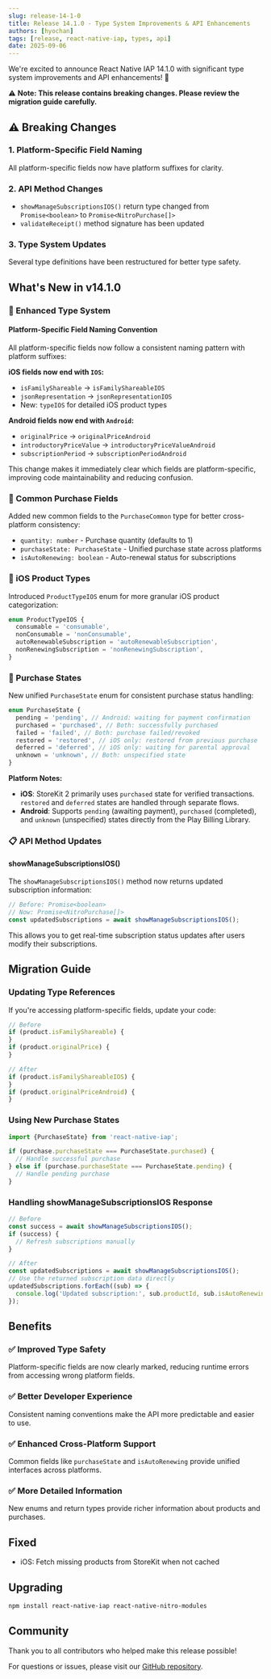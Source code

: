 ```yaml
---
slug: release-14-1-0
title: Release 14.1.0 - Type System Improvements & API Enhancements
authors: [hyochan]
tags: [release, react-native-iap, types, api]
date: 2025-09-06
---
```


We're excited to announce React Native IAP 14.1.0 with significant type system improvements and API enhancements! 🚀

⚠️ **Note: This release contains breaking changes. Please review the migration guide carefully.**

<!-- truncate -->

## ⚠️ Breaking Changes

### 1. Platform-Specific Field Naming

All platform-specific fields now have platform suffixes for clarity.

### 2. API Method Changes

- `showManageSubscriptionsIOS()` return type changed from `Promise<boolean>` to `Promise<NitroPurchase[]>`
- `validateReceipt()` method signature has been updated

### 3. Type System Updates

Several type definitions have been restructured for better type safety.

## What's New in v14.1.0

### 🎯 Enhanced Type System

#### Platform-Specific Field Naming Convention

All platform-specific fields now follow a consistent naming pattern with platform suffixes:

**iOS fields now end with `IOS`:**

- `isFamilyShareable` → `isFamilyShareableIOS`
- `jsonRepresentation` → `jsonRepresentationIOS`
- New: `typeIOS` for detailed iOS product types

**Android fields now end with `Android`:**

- `originalPrice` → `originalPriceAndroid`
- `introductoryPriceValue` → `introductoryPriceValueAndroid`
- `subscriptionPeriod` → `subscriptionPeriodAndroid`

This change makes it immediately clear which fields are platform-specific, improving code maintainability and reducing confusion.

### 🔄 Common Purchase Fields

Added new common fields to the `PurchaseCommon` type for better cross-platform consistency:

- `quantity: number` - Purchase quantity (defaults to 1)
- `purchaseState: PurchaseState` - Unified purchase state across platforms
- `isAutoRenewing: boolean` - Auto-renewal status for subscriptions

### 📱 iOS Product Types

Introduced `ProductTypeIOS` enum for more granular iOS product categorization:

```typescript
enum ProductTypeIOS {
  consumable = 'consumable',
  nonConsumable = 'nonConsumable',
  autoRenewableSubscription = 'autoRenewableSubscription',
  nonRenewingSubscription = 'nonRenewingSubscription',
}
```

### 🔄 Purchase States

New unified `PurchaseState` enum for consistent purchase status handling:

```typescript
enum PurchaseState {
  pending = 'pending', // Android: waiting for payment confirmation
  purchased = 'purchased', // Both: successfully purchased
  failed = 'failed', // Both: purchase failed/revoked
  restored = 'restored', // iOS only: restored from previous purchase
  deferred = 'deferred', // iOS only: waiting for parental approval
  unknown = 'unknown', // Both: unspecified state
}
```

**Platform Notes:**

- **iOS**: StoreKit 2 primarily uses `purchased` state for verified transactions. `restored` and `deferred` states are handled through separate flows.
- **Android**: Supports `pending` (awaiting payment), `purchased` (completed), and `unknown` (unspecified) states directly from the Play Billing Library.

### 📋 API Method Updates

#### showManageSubscriptionsIOS()

The `showManageSubscriptionsIOS()` method now returns updated subscription information:

```typescript
// Before: Promise<boolean>
// Now: Promise<NitroPurchase[]>
const updatedSubscriptions = await showManageSubscriptionsIOS();
```

This allows you to get real-time subscription status updates after users modify their subscriptions.

## Migration Guide

### Updating Type References

If you're accessing platform-specific fields, update your code:

```typescript
// Before
if (product.isFamilyShareable) {
}
if (product.originalPrice) {
}

// After
if (product.isFamilyShareableIOS) {
}
if (product.originalPriceAndroid) {
}
```

### Using New Purchase States

```typescript
import {PurchaseState} from 'react-native-iap';

if (purchase.purchaseState === PurchaseState.purchased) {
  // Handle successful purchase
} else if (purchase.purchaseState === PurchaseState.pending) {
  // Handle pending purchase
}
```

### Handling showManageSubscriptionsIOS Response

```typescript
// Before
const success = await showManageSubscriptionsIOS();
if (success) {
  // Refresh subscriptions manually
}

// After
const updatedSubscriptions = await showManageSubscriptionsIOS();
// Use the returned subscription data directly
updatedSubscriptions.forEach((sub) => {
  console.log('Updated subscription:', sub.productId, sub.isAutoRenewing);
});
```

## Benefits

### ✅ Improved Type Safety

Platform-specific fields are now clearly marked, reducing runtime errors from accessing wrong platform fields.

### ✅ Better Developer Experience

Consistent naming conventions make the API more predictable and easier to use.

### ✅ Enhanced Cross-Platform Support

Common fields like `purchaseState` and `isAutoRenewing` provide unified interfaces across platforms.

### ✅ More Detailed Information

New enums and return types provide richer information about products and purchases.

## Fixed

- iOS: Fetch missing products from StoreKit when not cached

## Upgrading

```bash
npm install react-native-iap react-native-nitro-modules
```

## Community

Thank you to all contributors who helped make this release possible!

For questions or issues, please visit our [GitHub repository](https://github.com/hyochan/react-native-iap).
